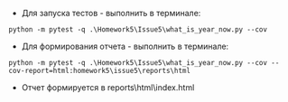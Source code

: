 - Для запуска тестов - выполнить в терминале:
~~~
python -m pytest -q .\Homework5\Issue5\what_is_year_now.py --cov
~~~
- Для формирования отчета - выполнить в терминале:
~~~
python -m pytest -q .\Homework5\Issue5\what_is_year_now.py --cov --cov-report=html:homework5\issue5\reports\html
~~~
- Отчет формируется в reports\html\index.html